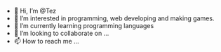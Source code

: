 - 👋 Hi, I’m @Tez
- 👀 I’m interested in programming, web developing and making games.
- 🌱 I’m currently learning programming languages
- 💞️ I’m looking to collaborate on ...
- 📫 How to reach me ...

<!---
tejas-anand/tejas-anand is a ✨ special ✨ repository because its `README.md` (this file) appears on your GitHub profile.
You can click the Preview link to take a look at your changes.
--->

